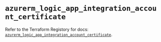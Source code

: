 # `azurerm_logic_app_integration_account_certificate`

Refer to the Terraform Registory for docs: [`azurerm_logic_app_integration_account_certificate`](https://www.terraform.io/docs/providers/azurerm/r/logic_app_integration_account_certificate).
